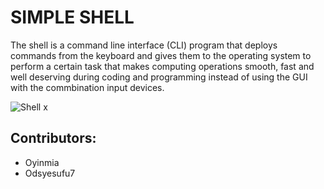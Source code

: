 # SIMPLE SHELL

The shell is a command line interface (CLI) program that deploys commands from the keyboard and gives them to the operating system to perform a certain task
that makes computing operations smooth, fast and well deserving during coding and programming instead of using the GUI with the commbination input devices.

![Shell x](https://user-images.githubusercontent.com/102301571/173858837-2f80507b-03d2-4f44-93a9-850c39b62137.jpg)
## Contributors:
- Oyinmia
- Odsyesufu7
